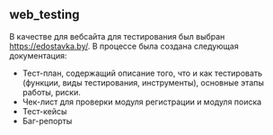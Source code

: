 ## web_testing
В качестве для вебсайта для тестирования был выбран https://edostavka.by/. В процессе была создана следующая документация:
<ul>
<li>Тест-план, содержащий описание того, что и как тестировать (функции, виды тестирования, инструменты), основные этапы работы, риски.</li>
<li>Чек-лист для проверки модуля регистрации и модуля поиска</li>
<li>Тест-кейсы</li>
<li>Баг-репорты</li>
</ul>